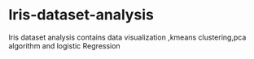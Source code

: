 # Iris-dataset-analysis
Iris dataset analysis
contains 
data visualization ,kmeans clustering,pca algorithm and logistic Regression
